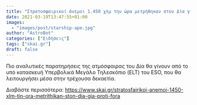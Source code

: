 ```yaml
---
title: "Στρατοσφαιρικοί άνεμοι 1.450 χλμ την ώρα μετρήθηκαν στον Δία για πρώτη φορά"
date: 2021-03-19T13:47:55+01:00
images:
  - "images/post/starship-ape.jpg"
author: "AstroBot"
categories: ["Ειδήσεις"]
tags: ["skai.gr"]
draft: false
---
```


Πιο αναλυτικές παρατηρήσεις της ατμόσφαιρας του Δία θα γίνουν από το υπό κατασκευή Υπερβολικά Μεγάλο Τηλεσκόπιο (ELT) του ESO, που θα λειτουργήσει μέσα στην τρέχουσα δεκαετία.

Διαβάστε περισσότερα: https://www.skai.gr/stratosfairikoi-anemoi-1450-xlm-tin-ora-metrithikan-ston-dia-gia-proti-fora
